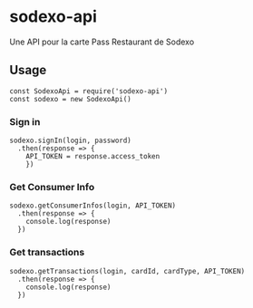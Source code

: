 # sodexo-api
Une API pour la carte Pass Restaurant de Sodexo

## Usage

```
const SodexoApi = require('sodexo-api')
const sodexo = new SodexoApi()
```

### Sign in
```
sodexo.signIn(login, password)
  .then(response => {
    API_TOKEN = response.access_token
    })
```

### Get Consumer Info
```
sodexo.getConsumerInfos(login, API_TOKEN)
  .then(response => {
    console.log(response)
  })
```

### Get transactions
```
sodexo.getTransactions(login, cardId, cardType, API_TOKEN)
  .then(response => {
    console.log(response)
  })
```
